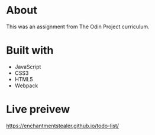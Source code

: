 # About
This was an assignment from The Odin Project curriculum.

# Built with 
- JavaScript
- CSS3
- HTML5
- Webpack

# Live preivew
https://enchantmentstealer.github.io/todo-list/